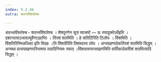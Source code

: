 ```yaml
---
index: 5.2.46
sutra: शदन्तविंशतेश्च

---
```

_शदन्तविंशतेश्च_ - शदन्तविंशतेश्च । शेषपूरणेन सूत्रं व्याचष्टे — डः स्यादुक्तेऽर्थेइति । दशान्तत्वाऽभावात्पूर्वेणाऽप्राप्तिः । तिंरशं शतमिति । हे सतिटि॑रिति टिलोपः । विंशमिति । विंशतिरिस्मिन्नधिका इति विग्रहः ।ति विंशते॑रिति तिशब्दस्य लोपः । अन्तग्रहणादेकतिंरशं शतमिति सिद्धम् । अन्यथा प्रत्ययग्रहणपरिभाषया तदादिनियमः स्यात् ।विंशतावप्यन्तग्रहण॑मिति वार्तिकादेकविंशं शतमित्यादि सिद्धम् । 